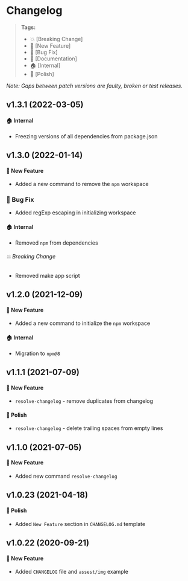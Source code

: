 # Changelog

> **Tags:**
>
> - :boom: [Breaking Change]
> - :rocket: [New Feature]
> - :bug: [Bug Fix]
> - :memo: [Documentation]
> - :house: [Internal]
> - :nail_care: [Polish]

_Note: Gaps between patch versions are faulty, broken or test releases._

## v1.3.1 (2022-03-05)

#### :house: Internal

* Freezing versions of all dependencies from package.json

## v1.3.0 (2022-01-14)

#### :rocket: New Feature

* Added a new command to remove the `npm` workspace

### :bug: Bug Fix

* Added regExp escaping in initializing workspace

#### :house: Internal

* Removed `npm` from dependencies

###### :boom: Breaking Change

* Removed make app script

## v1.2.0 (2021-12-09)

#### :rocket: New Feature

* Added a new command to initialize the `npm` workspace

#### :house: Internal

* Migration to `npm@8`

## v1.1.1 (2021-07-09)

#### :rocket: New Feature

* `resolve-changelog` - remove duplicates from changelog

#### :nail_care: Polish

* `resolve-changelog` - delete trailing spaces from empty lines

## v1.1.0 (2021-07-05)

#### :rocket: New Feature

* Added new command `resolve-changelog`

## v1.0.23 (2021-04-18)

#### :nail_care: Polish

* Added `New Feature` section in `CHANGELOG.md` template

## v1.0.22 (2020-09-21)

#### :rocket: New Feature

* Added `CHANGELOG` file and `assest/img` example

